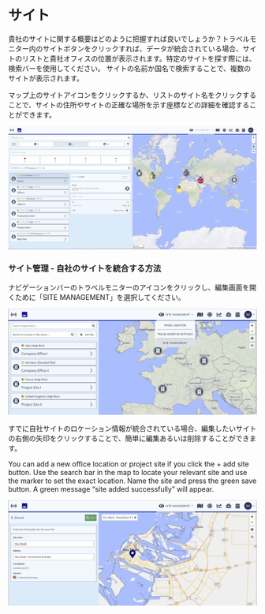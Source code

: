 # サイト

貴社のサイトに関する概要はどのように把握すれば良いでしょうか？トラベルモニター内のサイトボタンをクリックすれば、データが統合されている場合、サイトのリストと貴社オフィスの位置が表示されます。特定のサイトを探す際には、検索バーを使用してください。 サイトの名前か国名で検索することで、複数のサイトが表示されます。

マップ上のサイトアイコンをクリックするか、リストのサイト名をクリックすることで、サイトの住所やサイトの正確な場所を示す座標などの詳細を確認することができます。

![](../../.gitbook/assets/tm_img03%20%282%29.jpg)

### サイト管理 - 自社のサイトを統合する方法

ナビゲーションバーのトラベルモニターのアイコンをクリックし、編集画面を開くために「SITE MANAGEMENT」を選択してください。

![](../../.gitbook/assets/image%20%283%29.png)

すでに自社サイトのロケーション情報が統合されている場合、編集したいサイトの右側の矢印をクリックすることで、簡単に編集あるいは削除することができます。

You can add a new office location or project site if you click the + add site button. Use the search bar in the map to locate your relevant site and use the marker to set the exact location. Name the site and press the green save button. A green message “site added successfully” will appear.

![](../../.gitbook/assets/image%20%281%29.png)

